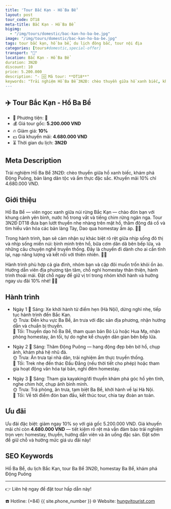 ```yaml
---
title: 'Tour Bắc Kạn - Hồ Ba Bể'
layout: post
tour_code: DT18
meta-title: Bắc Kạn - Hồ Ba Bể
bigimg:
  - "/img/tours/domestic/bac-kan-ho-ba-be.jpg"
image: "/img/tours/domestic/bac-kan-ho-ba-be.jpg"
tags: tour bắc kạn, hồ ba bể, du lịch đông bắc, tour nội địa
categories: [tours#domestic,special-offer]
transport: "🚌"
location: Bắc Kạn - Hồ Ba Bể
duration: 3N2Đ
discount: 10
price: 5.200.000
description: "- 🆔 Mã tour: **DT18**"
keywords: "Trải nghiệm Hồ Ba Bể 3N2Đ: chèo thuyền giữa hồ xanh biếc, khám phá Động Puông, bản làng dân tộc và ẩm thực đặc sắc. Khuyến mãi 10% chỉ 4.680.000 VND."
---
```


## ✈️ Tour Bắc Kạn - Hồ Ba Bể



- 🚗 Phương tiện: **🚌**
- 💰 Giá tour gốc: **5.200.000 VND**
- 🔥 Giảm giá: **10%**
- 💵 Giá khuyến mãi: **4.680.000 VND**
- ⏳ Thời gian du lịch: **3N2Đ**

## Meta Description
Trải nghiệm Hồ Ba Bể 3N2Đ: chèo thuyền giữa hồ xanh biếc, khám phá Động Puông, bản làng dân tộc và ẩm thực đặc sắc. Khuyến mãi 10% chỉ 4.680.000 VND.

## Giới thiệu
Hồ Ba Bể — viên ngọc xanh giữa núi rừng Bắc Kạn — chào đón bạn với khung cảnh yên bình, nước hồ trong vắt và tiếng chim rừng ngân nga. Tour 3N2Đ DT18 đưa bạn lướt thuyền nhẹ nhàng trên mặt hồ, thăm động đá cổ và tìm hiểu văn hóa các bản làng Tày, Dao qua homestay ấm áp. 🌿🚤

Trong hành trình, bạn sẽ cảm nhận sự khác biệt rõ rệt giữa nhịp sống đô thị và nhịp sống miền núi: bình minh trên hồ, bữa cơm dân dã bên bếp lửa, và những câu chuyện nghề truyền thống. Đây là chuyến đi dành cho ai cần tĩnh lại, nạp năng lượng và kết nối với thiên nhiên. 🌅🔥

Hành trình phù hợp cả gia đình, nhóm bạn và cặp đôi muốn trốn khỏi ồn ào. Hướng dẫn viên địa phương tận tâm, chỗ nghỉ homestay thân thiện, hành trình thoải mái. Đặt chỗ ngay để giữ vị trí trong nhóm khởi hành và hưởng ngay ưu đãi 10% nhé! 📲✨

## Hành trình
- Ngày 1
  🌅 Sáng: Xe khởi hành từ điểm hẹn (Hà Nội), dừng nghỉ nhẹ, tiếp tục hành trình đến Bắc Kạn.  
  🌞 Trưa: Đến khu vực Ba Bể, ăn trưa với đặc sản địa phương, nhận hướng dẫn và chuẩn bị thuyền.  
  🌙 Tối: Thuyền dạo hồ Ba Bể, tham quan bản Bó Lù hoặc Hua Mạ, nhận phòng homestay, ăn tối, tự do nghe kể chuyện dân gian bên bếp lửa.

- Ngày 2
  🌅 Sáng: Thăm Động Puông — hang động đẹp bên bờ hồ, chụp ảnh, khám phá hệ nhũ đá.  
  🌞 Trưa: Ăn trưa tại nhà dân, trải nghiệm ẩm thực truyền thống.  
  🌙 Tối: Trek nhẹ đến thác Đầu Đẳng (nếu thời tiết cho phép) hoặc tham gia hoạt động văn hóa tại bản, nghỉ đêm homestay.

- Ngày 3
  🌅 Sáng: Tham gia kayaking/đi thuyền khám phá góc hồ yên tĩnh, nghe chim hót, chụp ảnh bình minh.  
  🌞 Trưa: Trả phòng, ăn trưa, tạm biệt Ba Bể, khởi hành về lại Hà Nội.  
  🌙 Tối: Về tới điểm đón ban đầu, kết thúc tour, chia tay đoàn an toàn.

## Ưu đãi
Ưu đãi đặc biệt: giảm ngay 10% so với giá gốc 5.200.000 VND. Giá khuyến mãi chỉ còn **4.680.000 VND** — tiết kiệm rõ rệt mà vẫn đảm bảo trải nghiệm trọn vẹn: homestay, thuyền, hướng dẫn viên và ăn uống đặc sản. Đặt sớm để giữ chỗ và hưởng mức giá ưu đãi này!

## SEO Keywords
Hồ Ba Bể, du lịch Bắc Kạn, tour Ba Bể 3N2Đ, homestay Ba Bể, khám phá Động Puông

---

👉 Liên hệ ngay để đặt tour hấp dẫn này!

☎️ Hotline: (+84) {{ site.phone_number }}
🌐 Website: [hungvitourist.com](https://hungvitourist.com)

